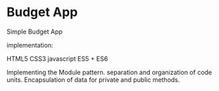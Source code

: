 # Budget App
Simple Budget App

implementation:

HTML5
CSS3
javascript ES5 + ES6

Implementing the Module pattern.
separation and organization of code units.
Encapsulation of data for private and public methods.